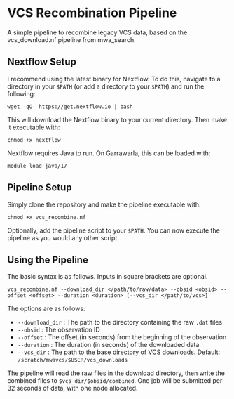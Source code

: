# VCS Recombination Pipeline
A simple pipeline to recombine legacy VCS data, based on the vcs_download.nf pipeline from mwa_search.

## Nextflow Setup
I recommend using the latest binary for Nextflow. To do this, navigate to a directory in your `$PATH` (or add a directory to your `$PATH`) and run the following:

    wget -qO- https://get.nextflow.io | bash

This will download the Nextflow binary to your current directory. Then make it executable with:

    chmod +x nextflow

Nextflow requires Java to run. On Garrawarla, this can be loaded with:

    module load java/17

## Pipeline Setup
Simply clone the repository and make the pipeline executable with:

    chmod +x vcs_recombine.nf

Optionally, add the pipeline script to your `$PATH`. You can now execute the pipeline as you would any other script.

## Using the Pipeline
The basic syntax is as follows. Inputs in square brackets are optional.

    vcs_recombine.nf --download_dir </path/to/raw/data> --obsid <obsid> --offset <offset> --duration <duration> [--vcs_dir </path/to/vcs>]

The options are as follows:

  - `--download_dir` : The path to the directory containing the raw `.dat` files
  - `--obsid` : The observation ID
  - `--offset` : The offset (in seconds) from the beginning of the observation
  - `--duration` : The duration (in seconds) of the downloaded data
  - `--vcs_dir` : The path to the base directory of VCS downloads. Default: `/scratch/mwavcs/$USER/vcs_downloads`

The pipeline will read the raw files in the download directory, then write the combined files to `$vcs_dir/$obsid/combined`. One job will be submitted per 32 seconds of data, with one node allocated.
